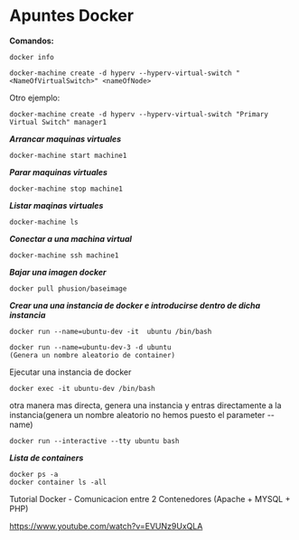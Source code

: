# Apuntes Docker

**Comandos:**



~~~
docker info

docker-machine create -d hyperv --hyperv-virtual-switch "<NameOfVirtualSwitch>" <nameOfNode>
~~~

Otro ejemplo:
~~~
docker-machine create -d hyperv --hyperv-virtual-switch "Primary Virtual Switch" manager1
~~~
***Arrancar maquinas virtuales***
~~~
docker-machine start machine1
~~~
***Parar maquinas virtuales***
~~~
docker-machine stop machine1
~~~
***Listar maqinas virtuales***
~~~
docker-machine ls
~~~
***Conectar a una machina virtual***
~~~
docker-machine ssh machine1
~~~

***Bajar una imagen docker***
~~~
docker pull phusion/baseimage
~~~

***Crear una una instancia de docker e introducirse dentro de dicha instancia***
~~~
docker run --name=ubuntu-dev -it  ubuntu /bin/bash
~~~
~~~
docker run --name=ubuntu-dev-3 -d ubuntu
(Genera un nombre aleatorio de container)
~~~
Ejecutar una instancia de docker
~~~
docker exec -it ubuntu-dev /bin/bash
~~~

otra manera mas directa, genera una instancia y entras directamente a la instancia(genera un nombre aleatorio no hemos puesto el parameter --name)
~~~
docker run --interactive --tty ubuntu bash
~~~

***Lista de containers***

~~~
docker ps -a
docker container ls -all
~~~

Tutorial Docker - Comunicacion entre 2 Contenedores (Apache + MYSQL + PHP)

https://www.youtube.com/watch?v=EVUNz9UxQLA


